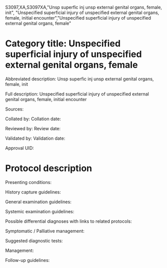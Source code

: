 S3097,XA,S3097XA,"Unsp superfic inj unsp external genital organs, female, init", "Unspecified superficial injury of unspecified external genital organs, female, initial encounter","Unspecified superficial injury of unspecified external genital organs, female"
# Category title: Unspecified superficial injury of unspecified external genital organs, female

Abbreviated description: Unsp superfic inj unsp external genital organs, female, init

Full description: Unspecified superficial injury of unspecified external genital organs, female, initial encounter

Sources:

Collated by:
Collation date:

Reviewed by:
Review date:

Validated by:
Validation date:

Approval UID:

# Protocol description

Presenting conditions:

History capture guidelines:

General examination guidelines:

Systemic examination guidelines:

Possible differential diagnoses with links to related protocols:

Symptomatic / Palliative management:

Suggested diagnostic tests:

Management:

Follow-up guidelines:
